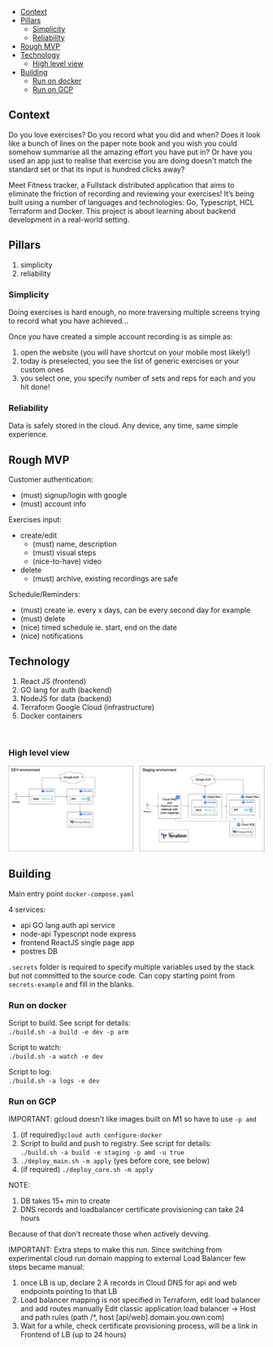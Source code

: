 - [Context](#context)
- [Pillars](#pillars)
  - [Simplicity](#simplicity)
  - [Reliability](#reliability)
- [Rough MVP](#rough-mvp)
- [Technology](#technology)
  - [High level view](#high-level-view)
- [Building](#building)
  - [Run on docker](#run-on-docker)
  - [Run on GCP](#run-on-gcp)

## Context

Do you love exercises? Do you record what you did and when? Does it look like a bunch of lines on the paper note book and you wish you could somehow summarise all the amazing effort you have put in? Or have you used an app just to realise that exercise you are doing doesn't match the standard set or that its input is hundred clicks away?

Meet Fitness tracker, a Fullstack distributed application that aims to eliminate the friction of recording and reviewing your exercises!
It’s being built using a number of languages and technologies: Go, Typescript, HCL Terraform and Docker. 
This project is about learning about backend development in a real-world setting.


## Pillars<a name="reqs"></a>

1. simplicity
2. reliability

### Simplicity

Doing exercises is hard enough, no more traversing multiple screens trying to record what you have achieved...

Once you have created a simple account recording is as simple as:
1. open the website (you will have shortcut on your mobile most likely!)
2. today is preselected, you see the list of generic exercises or your custom ones
3. you select one, you specify number of sets and reps for each and you hit done!

### Reliability

Data is safely stored in the cloud. Any device, any time, same simple experience.

## Rough MVP

Customer authentication:
  - (must) signup/login with google
  - (must) account info

Exercises input:
  - create/edit
    - (must) name, description
    - (must) visual steps
    - (nice-to-have) video
  - delete
    - (must) archive, existing recordings are safe

Schedule/Reminders:
  - (must) create
      ie. every x days, can be every second day for example
  - (must) delete
  - (nice) timed schedule
      ie. start, end on the date
  - (nice) notifications

## Technology<a name="technology"></a>

1. React JS (frontend)
2. GO lang for auth (backend)
3. NodeJS for data (backend)
4. Terraform Google Cloud (infrastructure)
5. Docker containers

<br />

### High level view
![High level view](./docs/high-level-arch.png)

## Building<a name="building"></a>

Main entry point `docker-compose.yaml`

4 services:
 - api
    GO lang auth api service
 - node-api
    Typescript node express
 - frontend
    ReactJS single page app
 - postres DB

`.secrets` folder is required to specify multiple variables used by the stack but not committed to the source code. Can copy starting point from `secrets-example` and fill in the blanks.

### Run on docker<a name="run-docker"></a>

Script to build. See script for details:<br/>
`./build.sh -a build -e dev -p arm`

Script to watch:<br/>
`./build.sh -a watch -e dev`

Script to log:<br/>
`./build.sh -a logs -e dev`

### Run on GCP<a name="run-gcp"></a>

IMPORTANT: gcloud doesn't like images built on M1 so have to use `-p amd` 

1. (if required)`gcloud auth configure-docker`
2. Script to build and push to registry. See script for details:<br/>
`./build.sh -a build -e staging -p amd -u true`
1. `./deploy_main.sh -m apply` (yes before core, see below)
2. (if required) `./deploy_core.sh -m apply`

NOTE:
1. DB takes 15+ min to create
2. DNS records and loadbalancer certificate provisioning can take 24 hours

Because of that don't recreate those when actively devving.

IMPORTANT: Extra steps to make this run.
Since switching from experimental cloud run domain mapping to external Load Balancer few steps became manual:
1. once LB is up, declare 2 A records in Cloud DNS for api and web endpoints pointing to that LB
2. Load balancer mapping is not specified in Terraform, edit load balancer and add routes manually 
Edit classic application load balancer -> Host and path rules (path /*, host [api/web].domain.you.own.com)
3. Wait for a while, check certificate provisioning process, will be a link in Frontend of LB (up to 24 hours)
